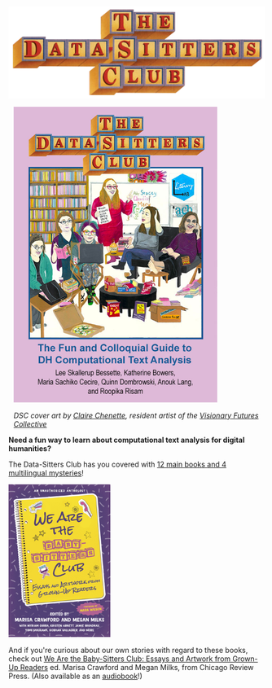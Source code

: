 ![DSC logo](_static/images/DSCLogo.png)

<div style="float:right; margin-left:10px;">
<img src="_images/dsc_book_cover.jpg" width="400px" />
<p><em>DSC cover art by <a href="https://clairechenette.weebly.com/">Claire Chenette</a>, resident artist of the <a href="https://visionary-futures-collective.github.io/">Visionary Futures Collective</a></em></p>
</div>

**Need a fun way to learn about computational text analysis for digital humanities?**

The Data-Sitters Club has you covered with [12 main books and 4 multilingual mysteries](books)!

<img src="_static/images/wearethebsc.jpg" width="200px">

And if you're curious about our own stories with regard to these books, check out [We Are the Baby-Sitters Club: Essays and Artwork from Grown-Up Readers](https://www.chicagoreviewpress.com/we-are-the-baby-sitters-club-products-9781641604901.php) ed. Marisa Crawford and Megan Milks, from Chicago Review Press. (Also available as an [audiobook](https://www.penguinrandomhouse.com/books/700586/we-are-the-baby-sitters-club-by-edited-by-marisa-crawford-and-megan-milks-foreword-by-mara-wilson/)!)